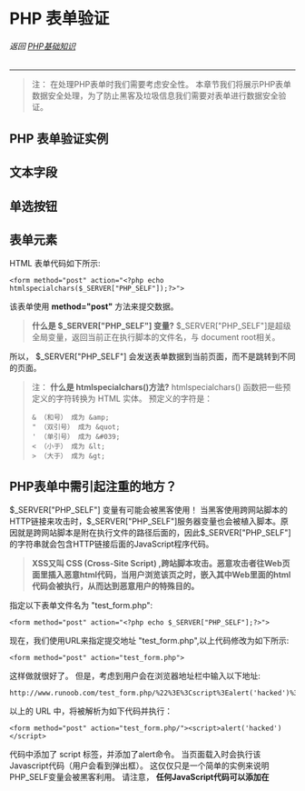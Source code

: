 # PHP 表单验证

###### 返回 [PHP基础知识](../PHP基础知识.md)

---

> 注：
> 在处理PHP表单时我们需要考虑安全性。
> 本章节我们将展示PHP表单数据安全处理，为了防止黑客及垃圾信息我们需要对表单进行数据安全验证。

## PHP 表单验证实例

## 文本字段

## 单选按钮

## 表单元素

HTML 表单代码如下所示:

```
<form method="post" action="<?php echo htmlspecialchars($_SERVER["PHP_SELF"]);?>">
```

该表单使用 **method="post"** 方法来提交数据。

> **什么是 $_SERVER["PHP_SELF"] 变量?**
> $_SERVER["PHP_SELF"]是超级全局变量，返回当前正在执行脚本的文件名，与 document root相关。

所以， $_SERVER["PHP_SELF"] 会发送表单数据到当前页面，而不是跳转到不同的页面。

> 注：
> **什么是 htmlspecialchars()方法?**
> htmlspecialchars() 函数把一些预定义的字符转换为 HTML 实体。
> 预定义的字符是：
> 
> ```
> & （和号） 成为 &amp;
> " （双引号） 成为 &quot;
> ' （单引号） 成为 &#039;
> < （小于） 成为 &lt;
> > （大于） 成为 &gt;
> ```

## PHP表单中需引起注重的地方？

$_SERVER["PHP_SELF"] 变量有可能会被黑客使用！
当黑客使用跨网站脚本的HTTP链接来攻击时，$_SERVER["PHP_SELF"]服务器变量也会被植入脚本。原因就是跨网站脚本是附在执行文件的路径后面的，因此$_SERVER["PHP_SELF"]的字符串就会包含HTTP链接后面的JavaScript程序代码。

> **XSS又叫 CSS (Cross-Site Script) ,跨站脚本攻击。恶意攻击者往Web页面里插入恶意html代码，当用户浏览该页之时，嵌入其中Web里面的html代码会被执行，从而达到恶意用户的特殊目的。**

指定以下表单文件名为 "test_form.php":

```
<form method="post" action="<?php echo $_SERVER["PHP_SELF"];?>">
```

现在，我们使用URL来指定提交地址 "test_form.php",以上代码修改为如下所示:

```
<form method="post" action="test_form.php">
```

这样做就很好了。
但是，考虑到用户会在浏览器地址栏中输入以下地址:

```
http://www.runoob.com/test_form.php/%22%3E%3Cscript%3Ealert('hacked')%3C/script%3E
```

以上的 URL 中，将被解析为如下代码并执行：

```
<form method="post" action="test_form.php/"><script>alert('hacked')</script>
```

代码中添加了 script 标签，并添加了alert命令。 当页面载入时会执行该Javascript代码（用户会看到弹出框）。 这仅仅只是一个简单的实例来说明PHP_SELF变量会被黑客利用。
请注意， **任何JavaScript代码可以添加在<script>标签中！** 黑客可以利用这点重定向页面到另外一台服务器的页面上，页面 代码文件中可以保护恶意代码，代码可以修改全局变量或者获取用户的表单数据。

## 如何避免 $_SERVER["PHP_SELF"] 被利用?

$_SERVER["PHP_SELF"] 可以通过 htmlspecialchars() 函数来避免被利用。
form 代码如下所示：

```
<form method="post" action="<?php echo htmlspecialchars($_SERVER["PHP_SELF"]);?>">
```

htmlspecialchars() 把一些预定义的字符转换为 HTML 实体。现在如果用户想利用 PHP_SELF 变量, 结果将输出如下所示：

```
<form method="post" action="test_form.php/&quot;&gt;&lt;script&gt;alert('hacked')&lt;/script&gt;">
```

尝试该漏洞失败！

## 使用 PHP 验证表单数据

首先我们对用户所有提交的数据都通过 PHP 的 htmlspecialchars() 函数处理。
当我们使用 htmlspecialchars() 函数时，在用户尝试提交以下文本域:

```
<script>location.href('http://www.runoob.com')</script>
```

该代码将不会被执行，因为它会被保存为HTML转义代码，如下所示：

```
&lt;script&gt;location.href('http://www.runoob.com')&lt;/script&gt;
```

以上代码是安全的，可以正常在页面显示或者插入邮件中。
当用户提交表单时，我们将做以下两件事情：

1. 使用 PHP trim() 函数去除用户输入数据中不必要的字符 (如：空格，tab，换行)。
2. 使用PHP stripslashes()函数去除用户输入数据中的反斜杠 (\\)

接下来让我们将这些过滤的函数写在一个我们自己定义的函数中，这样可以大大提高代码的复用性。
将函数命名为 test_input()。
现在，我们可以通过test_input()函数来检测 $_POST 中的所有变量, 脚本代码如下所示：

```
<?php
// 定义变量并默认设置为空值
$name = $email = $gender = $comment = $website = "";
 
if ($_SERVER["REQUEST_METHOD"] == "POST")
{
  $name = test_input($_POST["name"]);
  $email = test_input($_POST["email"]);
  $website = test_input($_POST["website"]);
  $comment = test_input($_POST["comment"]);
  $gender = test_input($_POST["gender"]);
}
 
function test_input($data)
{
  $data = trim($data);
  $data = stripslashes($data);
  $data = htmlspecialchars($data);
  return $data;
}
?>
```

注意我们在执行以上脚本时，会通过$_SERVER["REQUEST_METHOD"]来检测表单是否被提交 。如果 REQUEST_METHOD 是 POST, 表单将被提交 - 数据将被验证。如果表单未提交将跳过验证并显示空白。
在以上实例中使用输入项都是可选的，即使用户不输入任何数据也可以正常显示。
在接下来的章节中我们将介绍如何对用户输入的数据进行验证。


# 读者笔记

---

---

# 

###### 返回 [PHP基础知识](../PHP基础知识.md)


